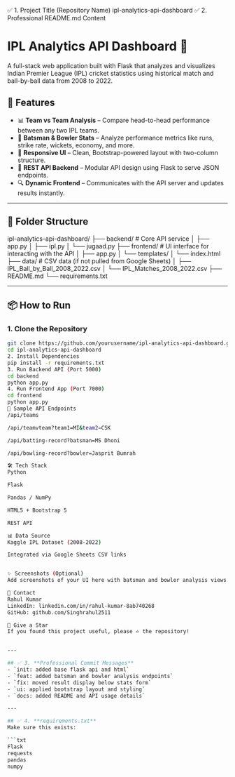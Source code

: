 ✅ 1. Project Title (Repository Name)
ipl-analytics-api-dashboard
✅ 2. Professional README.md Content
# IPL Analytics API Dashboard 🏏

A full-stack web application built with Flask that analyzes and visualizes Indian Premier League (IPL) cricket statistics using historical match and ball-by-ball data from 2008 to 2022.

## 🚀 Features

- 📊 **Team vs Team Analysis** – Compare head-to-head performance between any two IPL teams.
- 🧠 **Batsman & Bowler Stats** – Analyze performance metrics like runs, strike rate, wickets, economy, and more.
- 🎨 **Responsive UI** – Clean, Bootstrap-powered layout with two-column structure.
- 🔌 **REST API Backend** – Modular API design using Flask to serve JSON endpoints.
- 🔍 **Dynamic Frontend** – Communicates with the API server and updates results instantly.

---

## 📂 Folder Structure

ipl-analytics-api-dashboard/
├── backend/ # Core API service
│ ├── app.py
│ ├── ipl.py
│ └── jugaad.py
├── frontend/ # UI interface for interacting with the API
│ ├── app.py
│ └── templates/
│ └── index.html
├── data/ # CSV data (if not pulled from Google Sheets)
│ ├── IPL_Ball_by_Ball_2008_2022.csv
│ └── IPL_Matches_2008_2022.csv
├── README.md
└── requirements.txt


---

## 📦 How to Run

### 1. Clone the Repository
```bash
git clone https://github.com/yourusername/ipl-analytics-api-dashboard.git
cd ipl-analytics-api-dashboard
2. Install Dependencies
pip install -r requirements.txt
3. Run Backend API (Port 5000)
cd backend
python app.py
4. Run Frontend App (Port 7000)
cd frontend
python app.py
🧪 Sample API Endpoints
/api/teams

/api/teamvteam?team1=MI&team2=CSK

/api/batting-record?batsman=MS Dhoni

/api/bowling-record?bowler=Jasprit Bumrah

🛠️ Tech Stack
Python

Flask

Pandas / NumPy

HTML5 + Bootstrap 5

REST API

📊 Data Source
Kaggle IPL Dataset (2008-2022)

Integrated via Google Sheets CSV links


✨ Screenshots (Optional)
Add screenshots of your UI here with batsman and bowler analysis views.

🤝 Contact
Rahul Kumar
LinkedIn: linkedin.com/in/rahul-kumar-8ab740268
GitHub: github.com/Singhrahul2511

🌟 Give a Star
If you found this project useful, please ⭐️ the repository!


---

## ✅ 3. **Professional Commit Messages**
- `init: added base flask api and html`
- `feat: added batsman and bowler analysis endpoints`
- `fix: moved result display below stats form`
- `ui: applied bootstrap layout and styling`
- `docs: added README and API usage details`

---

## ✅ 4. **requirements.txt**
Make sure this exists:

```txt
Flask
requests
pandas
numpy